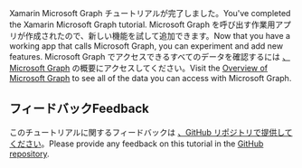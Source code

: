 <!-- markdownlint-disable MD002 MD041 -->

<span data-ttu-id="c795c-101">Xamarin Microsoft Graph チュートリアルが完了しました。</span><span class="sxs-lookup"><span data-stu-id="c795c-101">You've completed the Xamarin Microsoft Graph tutorial.</span></span> <span data-ttu-id="c795c-102">Microsoft Graph を呼び出す作業用アプリが作成されたので、新しい機能を試して追加できます。</span><span class="sxs-lookup"><span data-stu-id="c795c-102">Now that you have a working app that calls Microsoft Graph, you can experiment and add new features.</span></span> <span data-ttu-id="c795c-103">Microsoft Graph でアクセスできるすべてのデータを確認するには [、Microsoft Graph](/graph/overview) の概要にアクセスしてください。</span><span class="sxs-lookup"><span data-stu-id="c795c-103">Visit the [Overview of Microsoft Graph](/graph/overview) to see all of the data you can access with Microsoft Graph.</span></span>

## <a name="feedback"></a><span data-ttu-id="c795c-104">フィードバック</span><span class="sxs-lookup"><span data-stu-id="c795c-104">Feedback</span></span>

<span data-ttu-id="c795c-105">このチュートリアルに関するフィードバックは [、GitHub リポジトリで提供してください](https://github.com/microsoftgraph/msgraph-training-xamarin)。</span><span class="sxs-lookup"><span data-stu-id="c795c-105">Please provide any feedback on this tutorial in the [GitHub repository](https://github.com/microsoftgraph/msgraph-training-xamarin).</span></span>
